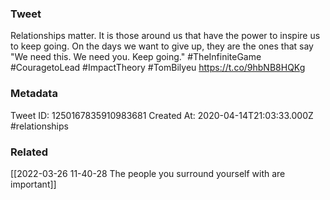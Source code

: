 ### Tweet
Relationships matter. It is those around us that have the power to inspire us to keep going. On the days we want to give up, they are the ones that say "We need this. We need you. Keep going." #TheInfiniteGame #CouragetoLead
 #ImpactTheory #TomBilyeu https://t.co/9hbNB8HQKg

### Metadata
Tweet ID: 1250167835910983681
Created At: 2020-04-14T21:03:33.000Z
#relationships 

### Related
[[2022-03-26 11-40-28 The people you surround yourself with are important]]

